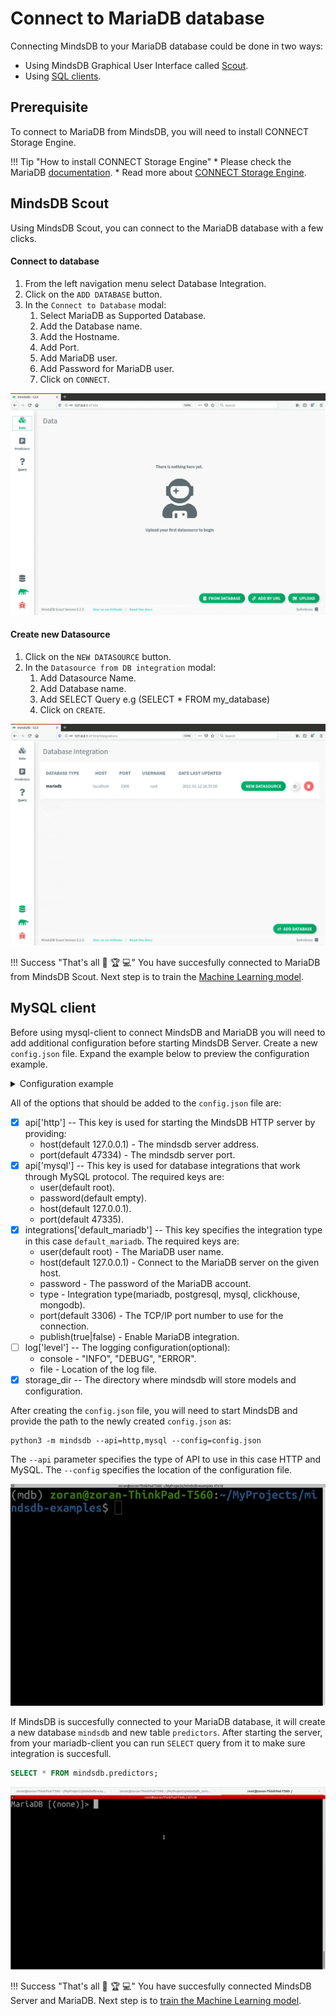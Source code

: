 # Connect to MariaDB database

Connecting MindsDB to your MariaDB database could be done in two ways:

* Using MindsDB Graphical User Interface called [Scout](#mindsdb-scout).
* Using [SQL clients](#sql-clients).

## Prerequisite

To connect to MariaDB from MindsDB, you will need to install CONNECT Storage Engine.

!!! Tip "How to install CONNECT Storage Engine"
    * Please check the MariaDB [documentation](https://mariadb.com/kb/en/installing-the-connect-storage-engine/).
    * Read more about [CONNECT Storage Engine](https://mariadb.com/kb/en/introduction-to-the-connect-engine/).

## MindsDB Scout

Using MindsDB Scout, you can connect to the MariaDB database with a few clicks.

#### Connect to database

1. From the left navigation menu select Database Integration.
2. Click on the `ADD DATABASE` button. 
3. In the `Connect to Database` modal:
    1. Select MariaDB as Supported Database.
    2. Add the Database name.
    3. Add the Hostname.
    4. Add Port.
    5. Add MariaDB user.
    6. Add Password for MariaDB user.
    7. Click on `CONNECT`.


![Connect to MariaDB](/assets/data/mariadb.gif)

#### Create new Datasource

1. Click on the `NEW DATASOURCE` button.
2. In the `Datasource from DB integration` modal:
    1. Add Datasource Name.
    2. Add Database name.
    3. Add SELECT Query e.g (SELECT * FROM my_database)
    4. Click on `CREATE`.

![Create MariaDB Datasource](/assets/data/mariadb-ds.gif)

!!! Success "That's all :tada: :trophy:  :computer:"
    You have succesfully connected to MariaDB from MindsDB Scout. Next step is to train the [Machine Learning model](/docs/model/train).

## MySQL client

Before using mysql-client to connect MindsDB and MariaDB you will need to add additional configuration before starting MindsDB Server. Create a new `config.json` file. Expand the example below to preview the configuration example.

<details class="success">
    <summary> Configuration example</summary>  
```json
{
    "api": {
        "http": {
            "host": "127.0.0.1",
            "port": "47334"
        },
        "mysql": {
            "host": "127.0.0.1",
            "password": "",
            "port": "47335",
            "user": "root"
        }
    },
    "config_version": "1.4",
    "debug": true,
    "integrations": {
        "default_mariadb": {
            "host": "localhost",
            "password": "pass",
            "port": 3306,
            "publish": true,
            "type": "mariadb",
            "user": "root"
        }
    },
    "log": {
        "level": {
            "console": "DEBUG",
            "file": "INFO"
        }
    },
    "storage_dir": "/storage"
}
```        
</details> 

All of the options that should be added to the `config.json` file are:

* [x] api['http'] -- This key is used for starting the MindsDB HTTP server by providing:
    * host(default 127.0.0.1) - The mindsdb server address.
    * port(default 47334) - The mindsdb server port.
* [x] api['mysql'] -- This key is used for database integrations that work through MySQL protocol. The required keys are:
    * user(default root).
    * password(default empty).
    * host(default 127.0.0.1).
    * port(default 47335).
* [x] integrations['default_mariadb'] -- This key specifies the integration type in this case `default_mariadb`. The required keys are:
    * user(default root) - The MariaDB user name.
    * host(default 127.0.0.1) - Connect to the MariaDB server on the given host. 
    * password - The password of the MariaDB account. 
    * type - Integration type(mariadb, postgresql, mysql, clickhouse, mongodb).
    * port(default 3306) - The TCP/IP port number to use for the connection. 
    * publish(true|false) - Enable MariaDB integration.
* [ ] log['level'] -- The logging configuration(optional):
    * console - "INFO", "DEBUG", "ERROR".
    * file - Location of the log file.
* [x] storage_dir -- The directory where mindsdb will store models and configuration.

After creating the `config.json` file, you will need to start MindsDB and provide the path to the newly created `config.json` as:

```
python3 -m mindsdb --api=http,mysql --config=config.json
```

The `--api` parameter specifies the type of API to use in this case HTTP and MySQL. The `--config` specifies the location of the configuration file.

![Start MindsDB with config](/assets/data/start-config.gif)

If MindsDB is succesfully connected to your MariaDB database, it will create a new database `mindsdb` and new table `predictors`.
After starting the server, from your mariadb-client you can run `SELECT` query from it to make sure integration is succesfull.

```sql
SELECT * FROM mindsdb.predictors;
```

![SELECT from MindsDB predictors table](/assets/data/mariadb-select.gif)

!!! Success "That's all :tada: :trophy:  :computer:"
    You have succesfully connected MindsDB Server and MariaDB. Next step is to [train the Machine Learning model](/docs/model/mariadb).